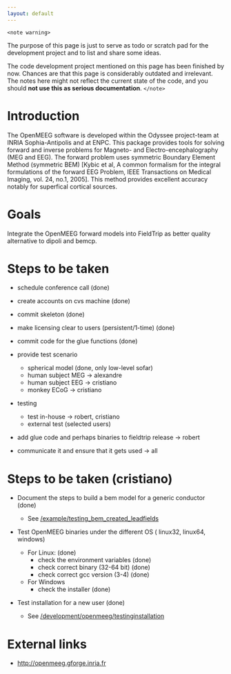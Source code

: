 ```yaml
---
layout: default
---
```


`<note warning>`

The purpose of this page is just to serve as todo or scratch pad for the development project and to list and share some ideas. 

The code development project mentioned on this page has been finished by now. Chances are that this page is considerably outdated and irrelevant. The notes here might not reflect the current state of the code, and you should **not use this as serious documentation**.
`</note>`

# Introduction

The OpenMEEG software is developed within the Odyssee project-team at INRIA Sophia-Antipolis and at ENPC.
This package provides tools for solving forward and inverse problems for Magneto- and Electro-encephalography (MEG and EEG). The forward problem uses symmetric Boundary Element Method (symmetric BEM) [Kybic et al,  A common formalism for the integral formulations of the forward EEG Problem, IEEE Transactions on Medical Imaging, vol. 24, no.1, 2005]. This method provides excellent accuracy notably for superfical cortical sources. 

# Goals

Integrate the OpenMEEG forward models into FieldTrip as better quality alternative to dipoli and bemcp.

# Steps to be taken

*  schedule conference call (done)

*  create accounts on cvs machine (done)

*  commit skeleton (done)

*  make licensing clear to users (persistent/1-time) (done)

*  commit code for the glue functions (done)

*  provide test scenario 
    * spherical model (done, only low-level sofar)
    * human subject MEG -> alexandre
    * human subject EEG -> cristiano
    * monkey ECoG -> cristiano

*  testing
    * test in-house -> robert, cristiano
    * external test (selected users)

*  add glue code and perhaps binaries to fieldtrip release -> robert

*  communicate it and ensure that it gets used -> all

# Steps to be taken (cristiano)

*  Document the steps to build a bem model for a generic conductor (done)
    * See [/example/testing_bem_created_leadfields](/example/testing_bem_created_leadfields)

*  Test OpenMEEG binaries under the different OS ( linux32, linux64, windows)
    * For Linux: (done)
      * check the environment variables (done)
      * check correct binary (32-64 bit) (done)
      * check correct gcc version (3-4) (done)
    * For Windows
      * check the installer (done)

*  Test installation for a new user (done)
    * See [/development/openmeeg/testinginstallation](/development/openmeeg/testinginstallation)

# External links

*  http://openmeeg.gforge.inria.fr

